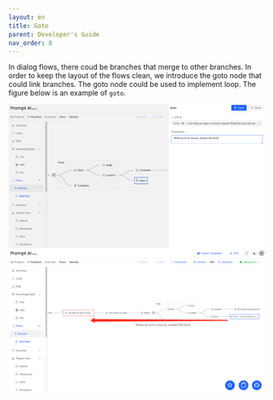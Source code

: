 ```yaml
---
layout: en
title: Goto
parent: Developer's Guide
nav_order: 8
---
```

<!-- 下图是`goto`的简单例子，更多例子等待您的探索。 -->
In dialog flows, there coud be branches that merge to other branches.  In order to keep the layout of the flows clean, we introduce the goto node that could link branches.  The goto node could be used to implement loop.  The figure below is an example of `goto`.  

![goto-1.png](/assets/images/tutorial/goto/goto-1.png)
![goto-2.png](/assets/images/tutorial/goto/goto-2.png)
